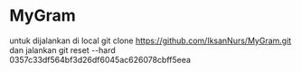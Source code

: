 # MyGram
untuk dijalankan di local git clone https://github.com/IksanNurs/MyGram.git dan jalankan git reset --hard 0357c33df564bf3d26df6045ac626078cbff5eea
